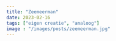 ```yaml
---
title: "Zeemeerman"
date: 2023-02-16
tags: ["eigen creatie", "analoog"]
image : "/images/posts/zeemeerman.jpg"
---
```


